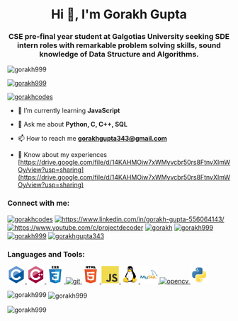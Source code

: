 <h1 align="center">Hi 👋, I'm Gorakh Gupta</h1>
<h3 align="center">CSE pre-final year student at Galgotias University seeking SDE intern roles with remarkable problem solving skills, sound knowledge of Data Structure and Algorithms.</h3>

<p align="left"> <img src="https://komarev.com/ghpvc/?username=gorakh999&label=Profile%20views&color=0e75b6&style=flat" alt="gorakh999" /> </p>

<p align="left"> <a href="https://github.com/ryo-ma/github-profile-trophy"><img src="https://github-profile-trophy.vercel.app/?username=gorakh999" alt="gorakh999" /></a> </p>

<p align="left"> <a href="https://twitter.com/gorakhcodes" target="blank"><img src="https://img.shields.io/twitter/follow/gorakhcodes?logo=twitter&style=for-the-badge" alt="gorakhcodes" /></a> </p>

- 🌱 I’m currently learning **JavaScript**

- 💬 Ask me about **Python, C, C++, SQL**

- 📫 How to reach me **gorakhgupta343@gmail.com**

- 📄 Know about my experiences [https://drive.google.com/file/d/14KAHMOiw7xWMyvcbr50rs8FtnvXImWOy/view?usp=sharing](https://drive.google.com/file/d/14KAHMOiw7xWMyvcbr50rs8FtnvXImWOy/view?usp=sharing)

<h3 align="left">Connect with me:</h3>
<p align="left">
<a href="https://twitter.com/gorakhcodes" target="blank"><img align="center" src="https://raw.githubusercontent.com/rahuldkjain/github-profile-readme-generator/master/src/images/icons/Social/twitter.svg" alt="gorakhcodes" height="30" width="40" /></a>
<a href="https://linkedin.com/in/gorakh-gupta-556064143/" target="blank"><img align="center" src="https://raw.githubusercontent.com/rahuldkjain/github-profile-readme-generator/master/src/images/icons/Social/linked-in-alt.svg" alt="https://www.linkedin.com/in/gorakh-gupta-556064143/" height="30" width="40" /></a>
<a href="https://www.youtube.com/c/https://www.youtube.com/c/projectdecoder" target="blank"><img align="center" src="https://raw.githubusercontent.com/rahuldkjain/github-profile-readme-generator/master/src/images/icons/Social/youtube.svg" alt="https://www.youtube.com/c/projectdecoder" height="30" width="40" /></a>
<a href="https://www.codechef.com/users/gorakh" target="blank"><img align="center" src="https://cdn.jsdelivr.net/npm/simple-icons@3.1.0/icons/codechef.svg" alt="gorakh" height="30" width="40" /></a>
<a href="https://www.hackerrank.com/gorakh999" target="blank"><img align="center" src="https://raw.githubusercontent.com/rahuldkjain/github-profile-readme-generator/master/src/images/icons/Social/hackerrank.svg" alt="gorakh999" height="30" width="40" /></a>
<a href="https://www.leetcode.com/gorakh999" target="blank"><img align="center" src="https://raw.githubusercontent.com/rahuldkjain/github-profile-readme-generator/master/src/images/icons/Social/leet-code.svg" alt="gorakh999" height="30" width="40" /></a>
<a href="https://auth.geeksforgeeks.org/user/gorakhgupta343" target="blank"><img align="center" src="https://raw.githubusercontent.com/rahuldkjain/github-profile-readme-generator/master/src/images/icons/Social/geeks-for-geeks.svg" alt="gorakhgupta343" height="30" width="40" /></a>
</p>

<h3 align="left">Languages and Tools:</h3>
<p align="left"> <a href="https://www.cprogramming.com/" target="_blank" rel="noreferrer"> <img src="https://raw.githubusercontent.com/devicons/devicon/master/icons/c/c-original.svg" alt="c" width="40" height="40"/> </a> <a href="https://www.w3schools.com/cpp/" target="_blank" rel="noreferrer"> <img src="https://raw.githubusercontent.com/devicons/devicon/master/icons/cplusplus/cplusplus-original.svg" alt="cplusplus" width="40" height="40"/> </a> <a href="https://www.w3schools.com/css/" target="_blank" rel="noreferrer"> <img src="https://raw.githubusercontent.com/devicons/devicon/master/icons/css3/css3-original-wordmark.svg" alt="css3" width="40" height="40"/> </a> <a href="https://git-scm.com/" target="_blank" rel="noreferrer"> <img src="https://www.vectorlogo.zone/logos/git-scm/git-scm-icon.svg" alt="git" width="40" height="40"/> </a> <a href="https://www.w3.org/html/" target="_blank" rel="noreferrer"> <img src="https://raw.githubusercontent.com/devicons/devicon/master/icons/html5/html5-original-wordmark.svg" alt="html5" width="40" height="40"/> </a> <a href="https://developer.mozilla.org/en-US/docs/Web/JavaScript" target="_blank" rel="noreferrer"> <img src="https://raw.githubusercontent.com/devicons/devicon/master/icons/javascript/javascript-original.svg" alt="javascript" width="40" height="40"/> </a> <a href="https://www.linux.org/" target="_blank" rel="noreferrer"> <img src="https://raw.githubusercontent.com/devicons/devicon/master/icons/linux/linux-original.svg" alt="linux" width="40" height="40"/> </a> <a href="https://www.mysql.com/" target="_blank" rel="noreferrer"> <img src="https://raw.githubusercontent.com/devicons/devicon/master/icons/mysql/mysql-original-wordmark.svg" alt="mysql" width="40" height="40"/> </a> <a href="https://opencv.org/" target="_blank" rel="noreferrer"> <img src="https://www.vectorlogo.zone/logos/opencv/opencv-icon.svg" alt="opencv" width="40" height="40"/> </a> <a href="https://www.python.org" target="_blank" rel="noreferrer"> <img src="https://raw.githubusercontent.com/devicons/devicon/master/icons/python/python-original.svg" alt="python" width="40" height="40"/> </a> </p>

<p><img align="left" src="https://github-readme-stats.vercel.app/api/top-langs?username=gorakh999&show_icons=true&locale=en&layout=compact" alt="gorakh999" /></p>

<p>&nbsp;<img align="center" src="https://github-readme-stats.vercel.app/api?username=gorakh999&show_icons=true&locale=en" alt="gorakh999" /></p>

<p><img align="center" src="https://github-readme-streak-stats.herokuapp.com/?user=gorakh999&" alt="gorakh999" /></p>
